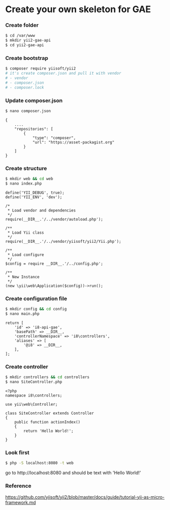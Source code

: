 # Create your own skeleton for GAE

### Create folder
```bash
$ cd /var/www
$ mkdir yii2-gae-api
$ cd yii2-gae-api
```

### Create bootstrap
```bash
$ composer require yiisoft/yii2
# it's create composer.json and pull it with vendor
# - vendor
# - composer.json
# - composer.lock
```

### Update composer.json
```bash
$ nano composer.json
```
```code
{
    ....
    "repositories": [
        {
            "type": "composer",
            "url": "https://asset-packagist.org"
        }
    ]
}
```

### Create structure
```bash
$ mkdir web && cd web 
$ nano index.php
```
```code
define('YII_DEBUG', true);
define('YII_ENV', 'dev');

/*
 * Load vendor and dependencies
 */
require(__DIR__.'/../vendor/autoload.php');

/**
 * Load Yii class
 */
require(__DIR__.'/../vendor/yiisoft/yii2/Yii.php');

/**
 * Load configure
 */
$config = require __DIR__.'/../config.php';

/**
 * New Instance
 */
(new \yii\web\Application($config))->run();
```

### Create configuration file
```bash
$ mkdir config && cd config
$ nano main.php
```
```code
return [
    'id' => 'i8-api-gae',
    'basePath' => __DIR__,
    'controllerNamespace' => 'i8\controllers',
    'aliases' => [
        '@i8' => __DIR__,
    ],
];
```
### Create controller
```bash
$ mkdir controllers && cd controllers
$ nano SiteController.php
```
```code
<?php
namespace i8\controllers;

use yii\web\Controller;

class SiteController extends Controller
{
    public function actionIndex()
    {
        return 'Hello World!';
    }
}
```
### Look first
```bash
$ php -S localhost:8080 -t web
```
go to http://localhost:8080 and should be text with 'Hello World!'

### Reference
https://github.com/yiisoft/yii2/blob/master/docs/guide/tutorial-yii-as-micro-framework.md